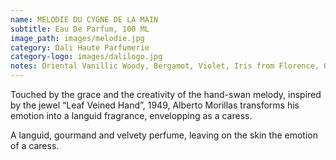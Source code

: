 ```yaml
---
name: MELODIE DU CYGNE DE LA MAIN
subtitle: Eau De Parfum, 100 ML
image_path: images/melodie.jpg
category: Dali Haute Parfumerie
category-logo: images/dalilogo.jpg
notes: Oriental Vanillic Woody, Bergamot, Violet, Iris from Florence, Orange flower, Sandalwood, Praline, Vanilla
---
```

Touched by the grace and the creativity of the hand-swan melody, inspired by the jewel “Leaf Veined Hand”, 1949, Alberto Morillas transforms his emotion into a languid fragrance, envelopping as a caress.

A languid, gourmand and velvety perfume, leaving on the skin the emotion of a caress.